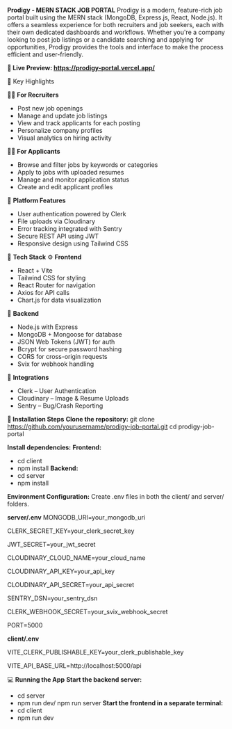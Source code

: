 **Prodigy - MERN STACK JOB PORTAL**
Prodigy is a modern, feature-rich job portal built using the MERN stack (MongoDB, Express.js, React, Node.js).
It offers a seamless experience for both recruiters and job seekers, each with their own dedicated dashboards and workflows.
Whether you're a company looking to post job listings or a candidate searching and applying for opportunities, Prodigy provides the tools and interface to make the process efficient and user-friendly.

**📸 Live Preview: https://prodigy-portal.vercel.app/**

🔑 Key Highlights

👨‍💼 **For Recruiters**
- Post new job openings
- Manage and update job listings
- View and track applicants for each posting
- Personalize company profiles
- Visual analytics on hiring activity

🧑‍💻 **For Applicants**
- Browse and filter jobs by keywords or categories
- Apply to jobs with uploaded resumes
- Manage and monitor application status
- Create and edit applicant profiles

🧩 **Platform Features**
- User authentication powered by Clerk
- File uploads via Cloudinary
- Error tracking integrated with Sentry
- Secure REST API using JWT
- Responsive design using Tailwind CSS

🧱 **Tech Stack**
⚙️ **Frontend**
- React + Vite
- Tailwind CSS for styling
- React Router for navigation
- Axios for API calls
- Chart.js for data visualization

🧪 **Backend**
- Node.js with Express
- MongoDB + Mongoose for database
- JSON Web Tokens (JWT) for auth
- Bcrypt for secure password hashing
- CORS for cross-origin requests
- Svix for webhook handling

🔗 **Integrations**
- Clerk – User Authentication
- Cloudinary – Image & Resume Uploads
- Sentry – Bug/Crash Reporting

**🧾 Installation Steps**
**Clone the repository:**
git clone https://github.com/yourusername/prodigy-job-portal.git
cd prodigy-job-portal

**Install dependencies:**
**Frontend:**
- cd client
- npm install
**Backend:**
- cd server
- npm install

**Environment Configuration:**
Create .env files in both the client/ and server/ folders.

**server/.env**
MONGODB_URI=your_mongodb_uri

CLERK_SECRET_KEY=your_clerk_secret_key

JWT_SECRET=your_jwt_secret

CLOUDINARY_CLOUD_NAME=your_cloud_name

CLOUDINARY_API_KEY=your_api_key

CLOUDINARY_API_SECRET=your_api_secret

SENTRY_DSN=your_sentry_dsn

CLERK_WEBHOOK_SECRET=your_svix_webhook_secret

PORT=5000

**client/.env**

VITE_CLERK_PUBLISHABLE_KEY=your_clerk_publishable_key

VITE_API_BASE_URL=http://localhost:5000/api

💻 **Running the App**
**Start the backend server:**
- cd server
- npm run dev/ npm run server
**Start the frontend in a separate terminal:**
- cd client
- npm run dev


